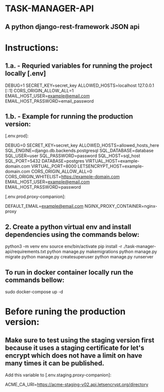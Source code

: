 # TASK-MANAGER-API
## A python django-rest-framework JSON api

# Instructions:

## 1.a. - Requried variables for running the project locally [.env]

DEBUG=1
SECRET_KEY=secret_key
ALLOWED_HOSTS=localhost 127.0.0.1 [::1]
CORS_ORIGIN_ALLOW_ALL=1
EMAIL_HOST_USER=example@email.com
EMAIL_HOST_PASSWORD=email_password

## 1.b. - Example for running the production version:

[.env.prod]:

DEBUG=0
SECRET_KEY=secret_key
ALLOWED_HOSTS=allowed_hosts_here
SQL_ENGINE=django.db.backends.postgresql
SQL_DATABASE=database
SQL_USER=user
SQL_PASSWORD=password
SQL_HOST=sql_host
SQL_PORT=5432
DATABASE=postgres
VIRTUAL_HOST=example-domain.com
VIRTUAL_PORT=8000
LETSENCRYPT_HOST=example-domain.com
CORS_ORIGIN_ALLOW_ALL=0
CORS_ORIGIN_WHITELIST=https://example-domain.com
EMAIL_HOST_USER=example@email.com
EMAIL_HOST_PASSWORD=password

[.env.prod.proxy-companion]:

DEFAULT_EMAIL=example@email.com
NGINX_PROXY_CONTAINER=nginx-proxy

## 2. Create a python virtual env and install dependencies using the commands below:

python3 -m venv env
source env/bin/activate
pip install -r ./task-manager-api/requirements.txt
python manage.py makemigrations
python manage.py migrate
python manage.py createsuperuser
python manage.py runserver

## To run in docker container locally run the commands bellow:

sudo docker-compose up -d



# Before runing the production version:

## Make sure to test using the staging version first because it uses a staging certificate for let's encrypt which does not have a limit on have many times it can be published.

Add this variable to [.env.staging.proxy-companion]:

ACME_CA_URI=https://acme-staging-v02.api.letsencrypt.org/directory